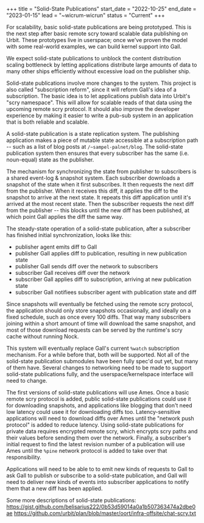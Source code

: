 +++
title = "Solid-State Publications"
start_date = "2022-10-25"
end_date = "2023-01-15"
lead = "~wicrum-wicrun"
status = "Current"
+++

For scalability, basic solid-state publications are being prototyped.  This is the next step after basic remote scry toward scalable data publishing on Urbit.  These prototypes live in userspace; once we've proven the model with some real-world examples, we can build kernel support into Gall.

We expect solid-state publications to unblock the content distribution scaling bottleneck by letting applications distribute large amounts of data to many other ships efficiently without excessive load on the publisher ship.

Solid-state publications involve more changes to the system.  This project is also called "subscription reform", since it will reform Gall's idea of a subscription.  The basic idea is to let applications publish data into Urbit's "scry namespace".  This will allow for scalable reads of that data using the upcoming remote scry protocol.  It should also improve the developer experience by making it easier to write a pub-sub system in an application that is both reliable and scalable.

A solid-state publication is a state replication system.  The publishing application makes a piece of mutable state accessible at a subscription path -- such as a list of blog posts at `/~sampel-palnet/blog`.  The solid-state publication system then ensures that every subscriber has the same (i.e. noun-equal) state as the publisher.

The mechanism for synchronizing the state from publisher to subscribers is a shared event-log & snapshot system.  Each subscriber downloads a snapshot of the state when it first subscribes.  It then requests the next diff from the publisher.  When it receives this diff, it applies the diff to the snapshot to arrive at the next state.  It repeats this diff application until it's arrived at the most recent state.  Then the subscriber requests the next diff from the publisher -- this blocks until the new diff has been published, at which point Gall applies the diff the same way.

The steady-state operation of a solid-state publication, after a subscriber has finished initial synchronization, looks like this:
- publisher agent emits diff to Gall
- publisher Gall applies diff to publication, resulting in new publication state
- publisher Gall sends diff over the network to subscribers
- subscriber Gall receives diff over the network
- subscriber Gall applies diff to subscription, arriving at new publication state
- subscriber Gall notifiees subscriber agent with publication state and diff

Since snapshots will eventually be fetched using the remote scry protocol, the application should only store snapshots occasionally, and ideally on a fixed schedule, such as once every 100 diffs.  That way many subscribers joining within a short amount of time will download the same snapshot, and most of those download requests can be served by the runtime's scry cache without running Nock.

This system will eventually replace Gall's current `%watch` subscription mechanism.  For a while before that, both will be supported.  Not all of the solid-state publication submodules have been fully spec'd out yet, but many of them have.  Several changes to networking need to be made to support solid-state publications fully, and the userspace/kernelspace interface will need to change.

The first versions of solid-state publications will use Ames.  Once a basic remote scry protocol is added, public solid-state publications could use it for downloading snapshots, and applications like blogging that don't need low latency could usee it for downloading diffs too.  Latency-sensitive applications will need to download diffs over Ames until the "network push protocol" is added to reduce latency.  Using solid-state publications for private data requires encrypted remote scry, which encrypts scry paths and their values before sending them over the network.  Finally, a subscriber's initial request to find the latest revision number of a publication will use Ames until the `%pine` network protocol is added to take over that responsibility.

Applications will need to be able to to emit new kinds of requests to Gall to ask Gall to publish or subscribe to a solid-state publication, and Gall will need to deliver new kinds of events into subscriber applications to notify them that a new diff has been applied.

Some more descriptions of solid-state publications:
https://gist.github.com/belisarius222/0b53d59014a0a1b507363474a2dbe0ae
https://github.com/urbit/plan/blob/master/oort/infra-offsite/chat-scry.txt